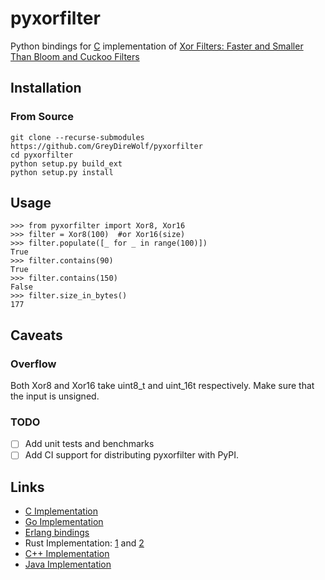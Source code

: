 # pyxorfilter

Python bindings for [C](https://github.com/FastFilter/xor_singleheader) implementation of [Xor Filters: Faster and Smaller Than Bloom and Cuckoo Filters](https://arxiv.org/abs/1912.08258)
## Installation
### From Source
```
git clone --recurse-submodules https://github.com/GreyDireWolf/pyxorfilter
cd pyxorfilter
python setup.py build_ext
python setup.py install
```
## Usage
```
>>> from pyxorfilter import Xor8, Xor16
>>> filter = Xor8(100)	#or Xor16(size)
>>> filter.populate([_ for _ in range(100)])
True
>>> filter.contains(90)
True
>>> filter.contains(150)
False
>>> filter.size_in_bytes()
177
```
## Caveats
### Overflow
Both Xor8 and Xor16 take uint8_t and uint_16t respectively. Make sure that the input is unsigned.

### TODO

- [ ] Add unit tests and benchmarks
- [ ] Add CI support for distributing pyxorfilter with PyPI.

## Links
* [C Implementation](https://github.com/FastFilter/xor_singleheader)
* [Go Implementation](https://github.com/FastFilter/xorfilter)
* [Erlang bindings](https://github.com/mpope9/exor_filter)
* Rust Implementation: [1](https://github.com/bnclabs/xorfilter) and [2](https://github.com/codri/xorfilter-rs)
* [C++ Implementation](https://github.com/FastFilter/fastfilter_cpp)
* [Java Implementation](https://github.com/FastFilter/fastfilter_java)
